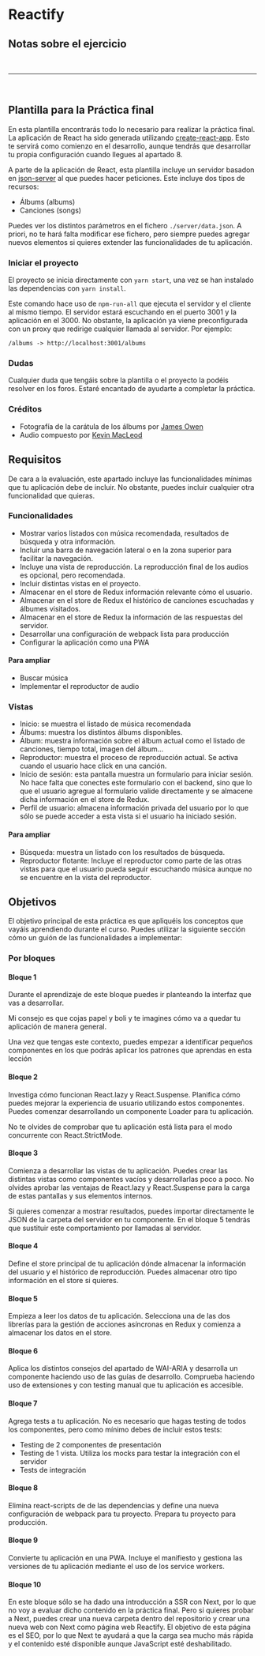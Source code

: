 # Reactify

## Notas sobre el ejercicio



<br />
<hr />
<br />

## Plantilla para la Práctica final

En esta plantilla encontrarás todo lo necesario para realizar la práctica final. La aplicación de React ha sido generada utilizando [create-react-app](https://github.com/facebook/create-react-app). Esto te servirá como comienzo en el desarrollo, aunque tendrás que desarrollar tu propia configuración cuando llegues al apartado 8.

A parte de la aplicación de React, esta plantilla incluye un servidor basadon en [json-server](https://github.com/typicode/json-server) al que puedes hacer peticiones. Este incluye dos tipos de recursos:

* Álbums (albums)
* Canciones (songs)

Puedes ver los distintos parámetros en el fichero `./server/data.json`. A priori, no te hará falta modificar ese fichero, pero siempre puedes agregar nuevos elementos si quieres extender las funcionalidades de tu aplicación.

### Iniciar el proyecto

El proyecto se inicia directamente con `yarn start`, una vez se han instalado las dependencias con `yarn install`.

Este comando hace uso de `npm-run-all` que ejecuta el servidor y el cliente al mismo tiempo. El servidor estará escuchando en el puerto 3001 y la aplicación en el 3000. No obstante, la aplicación ya viene preconfigurada con un proxy que redirige cualquier llamada al servidor. Por ejemplo:

```/albums -> http://localhost:3001/albums```

### Dudas

Cualquier duda que tengáis sobre la plantilla o el proyecto la podéis resolver en los foros. Estaré encantado de ayudarte a completar la práctica.

### Créditos

* Fotografía de la carátula de los álbums por [James Owen](https://unsplash.com/photos/c-NBiJrhwdM)
* Audio compuesto por [Kevin MacLeod](https://twitter.com/kmacleod)


## Requisitos

De cara a la evaluación, este apartado incluye las funcionalidades mínimas que tu aplicación debe de incluir. No obstante, puedes incluir cualquier otra funcionalidad que quieras.

### Funcionalidades

* Mostrar varios listados con música recomendada, resultados de búsqueda y otra información.
* Incluir una barra de navegación lateral o en la zona superior para facilitar la navegación.
* Incluye una vista de reproducción. La reproducción final de los audios es opcional, pero recomendada.
* Incluir distintas vistas en el proyecto.
* Almacenar en el store de Redux información relevante cómo el usuario.
* Almacenar en el store de Redux el histórico de canciones escuchadas y álbumes visitados.
* Almacenar en el store de Redux la información de las respuestas del servidor.
* Desarrollar una configuración de webpack lista para producción
* Configurar la aplicación como una PWA

#### Para ampliar

* Buscar música
* Implementar el reproductor de audio


### Vistas

* Inicio: se muestra el listado de música recomendada
* Álbums: muestra los distintos álbums disponibles.
* Álbum: muestra información sobre el álbum actual como el listado de canciones,
tiempo total, imagen del álbum...
* Reproductor: muestra el proceso de reproducción actual. Se activa cuando el usuario hace click en una canción.
* Inicio de sesión: esta pantalla muestra un formulario para iniciar sesión. No hace falta que conectes este formulario con el backend, sino que lo que el usuario agregue al formulario valide directamente y se almacene dicha información en el store de Redux.
* Perfil de usuario: almacena información privada del usuario por lo que sólo se puede acceder a esta vista si el usuario ha iniciado sesión.

#### Para ampliar

* Búsqueda: muestra un listado con los resultados de búsqueda.
* Reproductor flotante: Incluye el reproductor como parte de las otras vistas para que el usuario pueda seguir escuchando música aunque no se encuentre en la vista del reproductor.


## Objetivos

El objetivo principal de esta práctica es que apliquéis los conceptos que vayáis aprendiendo durante el curso. Puedes utilizar la siguiente sección cómo un guión de las funcionalidades a implementar:

### Por bloques

#### Bloque 1

Durante el aprendizaje de este bloque puedes ir planteando la interfaz que
vas a desarrollar.

Mi consejo es que cojas papel y boli y te imagines cómo va a quedar tu aplicación de manera general.

Una vez que tengas este contexto, puedes empezar a identificar pequeños componentes en los que podrás aplicar los patrones que aprendas en esta lección

#### Bloque 2

Investiga cómo funcionan React.lazy y React.Suspense. Planifica cómo puedes
mejorar la experiencia de usuario utilizando estos componentes. Puedes comenzar desarrollando un componente Loader para tu aplicación.

No te olvides de comprobar que tu aplicación está lista para el modo concurrente con React.StrictMode.

#### Bloque 3

Comienza a desarrollar las vistas de tu aplicación. Puedes crear las distintas vistas como componentes vacíos y desarrollarlas poco a poco. No olvides aprobar las ventajas de React.lazy y React.Suspense para la carga de estas pantallas y sus elementos internos.

Si quieres comenzar a mostrar resultados, puedes importar directamente le JSON de la carpeta del servidor en tu componente. En el bloque 5 tendrás que sustituir este comportamiento por llamadas al servidor.

#### Bloque 4

Define el store principal de tu aplicación dónde almacenar la información del usuario y el histórico de reproducción. Puedes almacenar otro tipo información en el store si quieres.

#### Bloque 5

Empieza a leer los datos de tu aplicación. Selecciona una de las dos librerías para la gestión de acciones asíncronas en Redux y comienza a almacenar los datos en el store.

#### Bloque 6

Aplica los distintos consejos del apartado de WAI-ARIA y desarrolla un componente haciendo uso de las guías de desarrollo. Comprueba haciendo uso de extensiones y con testing manual que tu aplicación es accesible.

#### Bloque 7

Agrega tests a tu aplicación. No es necesario que hagas testing de todos los componentes, pero como mínimo debes de incluir estos tests:
* Testing de 2 componentes de presentación
* Testing de 1 vista. Utiliza los mocks para testar la integración con el servidor
* Tests de integración

#### Bloque 8

Elimina react-scripts de de las dependencias y define una nueva configuración de webpack para tu proyecto. Prepara tu proyecto para producción.

#### Bloque 9

Convierte tu aplicación en una PWA. Incluye el manifiesto y gestiona las versiones de tu aplicación mediante el uso de los service workers.

#### Bloque 10

En este bloque sólo se ha dado una introducción a SSR con Next, por lo que no voy a evaluar dicho contenido en la práctica final. Pero si quieres probar a Next, puedes crear una nueva carpeta dentro del repositorio y crear una nueva web con Next como página web Reactify. El objetivo de esta página es el SEO, por lo que Next te ayudará a que la carga sea mucho más rápida y el contenido esté disponible aunque JavaScript esté deshabilitado.
